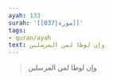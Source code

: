 ```yaml
---
ayah: 133
surah: '[[037|سورة]]'
tags:
- quran/ayah
text: وإن لوطا لمن المرسلين
---
```

> وإن لوطا لمن المرسلين
